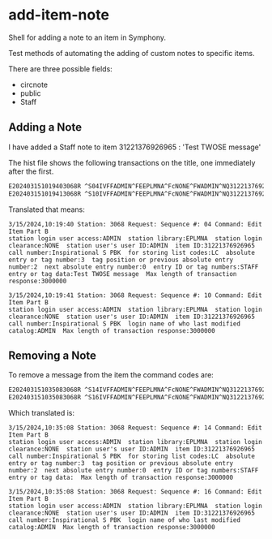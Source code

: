 # add-item-note
Shell for adding a note to an item in Symphony.

Test methods of automating the adding of custom notes to specific items.

There are three possible fields:
* circnote
* public
* Staff

## Adding a Note
I have added a Staff note to item 31221376926965 : 'Test TWOSE message'

The hist file shows the following transactions on the title, one immediately after the first.
```bash
E202403151019403068R ^S04IVFFADMIN^FEEPLMNA^FcNONE^FWADMIN^NQ31221376926965^IQInspirational S PBK^daLC^ND3^NI2^Nz0^NHSTAFF^NETest TWOSE message^Fv3000000^^O
E202403151019413068R ^S10IVFFADMIN^FEEPLMNA^FcNONE^FWADMIN^NQ31221376926965^IQInspirational S PBK^IoADMIN^Fv3000000^^O
```

Translated that means:

```
3/15/2024,10:19:40 Station: 3068 Request: Sequence #: 04 Command: Edit Item Part B
station login user access:ADMIN  station library:EPLMNA  station login clearance:NONE  station user's user ID:ADMIN  item ID:31221376926965  call number:Inspirational S PBK  for storing list codes:LC  absolute entry or tag number:3  tag position or previous absolute entry number:2  next absolute entry number:0  entry ID or tag numbers:STAFF  entry or tag data:Test TWOSE message  Max length of transaction response:3000000  

3/15/2024,10:19:41 Station: 3068 Request: Sequence #: 10 Command: Edit Item Part B
station login user access:ADMIN  station library:EPLMNA  station login clearance:NONE  station user's user ID:ADMIN  item ID:31221376926965  call number:Inspirational S PBK  login name of who last modified catalog:ADMIN  Max length of transaction response:3000000  
```

## Removing a Note
To remove a message from the item the command codes are:

```bash
E202403151035083068R ^S14IVFFADMIN^FEEPLMNA^FcNONE^FWADMIN^NQ31221376926965^IQInspirational S PBK^daLC^ND3^NI2^Nz0^NHSTAFF^NE^Fv3000000^^O
E202403151035083068R ^S16IVFFADMIN^FEEPLMNA^FcNONE^FWADMIN^NQ31221376926965^IQInspirational S PBK^IoADMIN^Fv3000000^^O
```

Which translated is:

```
3/15/2024,10:35:08 Station: 3068 Request: Sequence #: 14 Command: Edit Item Part B
station login user access:ADMIN  station library:EPLMNA  station login clearance:NONE  station user's user ID:ADMIN  item ID:31221376926965  call number:Inspirational S PBK  for storing list codes:LC  absolute entry or tag number:3  tag position or previous absolute entry number:2  next absolute entry number:0  entry ID or tag numbers:STAFF  entry or tag data:  Max length of transaction response:3000000  

3/15/2024,10:35:08 Station: 3068 Request: Sequence #: 16 Command: Edit Item Part B
station login user access:ADMIN  station library:EPLMNA  station login clearance:NONE  station user's user ID:ADMIN  item ID:31221376926965  call number:Inspirational S PBK  login name of who last modified catalog:ADMIN  Max length of transaction response:3000000  
```

